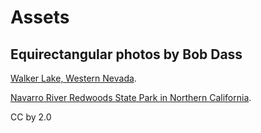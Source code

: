 # Assets

## Equirectangular photos by Bob Dass

[Walker Lake, Western Nevada](https://flic.kr/p/s9DwGg).

[Navarro River Redwoods State Park in Northern California](https://flic.kr/p/pSuBc7).

CC by 2.0
